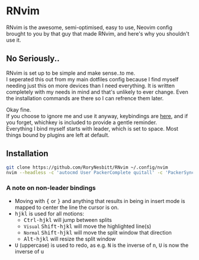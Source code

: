 # RNvim

RNvim is the awesome, semi-optimised, easy to use, Neovim config brought to you
by that guy that made RNvim, and here's why you shouldn't use it.

## No Seriously..

RNvim is set up to be simple and make sense..to me.  
I seperated this out from my main dotfiles config because I find myself needing
just this on more devices than I need everything. It is written completely
with my needs in mind and that's unlikely to ever change. Even the installation
commands are there so I can refrence them later.

Okay fine.  
If you choose to ignore me and use it anyway, keybindings are
[here](lua/keybindings.lua), and if you forget, whichkey is included to provide
a gentle reminder.  
Everything I bind myself starts with leader, which is set to space. Most things
bound by plugins are left at default.

## Installation

```sh
git clone https://github.com/RoryNesbitt/RNvim ~/.config/nvim
nvim --headless -c 'autocmd User PackerComplete quitall' -c 'PackerSync'
```

### A note on non-leader bindings

- Moving with <kbd>{</kbd> or <kbd>}</kbd> and anything that results in being in
insert mode is mapped to center the line the cursor is on.
- <kbd>hjkl</kbd> is used for all motions:
  - <kbd>Ctrl-hjkl</kbd> will jump between splits
  - `Visual` <kbd>Shift-hjkl</kbd> will move the highlighted line(s)
  - `Normal` <kbd>Shift-hjkl</kbd> will move the split window that direction
  - <kbd>Alt-hjkl</kbd> will resize the split window
- <kbd>U</kbd> (uppercase) is used to redo, as e.g. <kbd>N</kbd> is the inverse
of <kbd>n</kbd>, <kbd>U</kbd> is now the inverse of <kbd>u</kbd>

